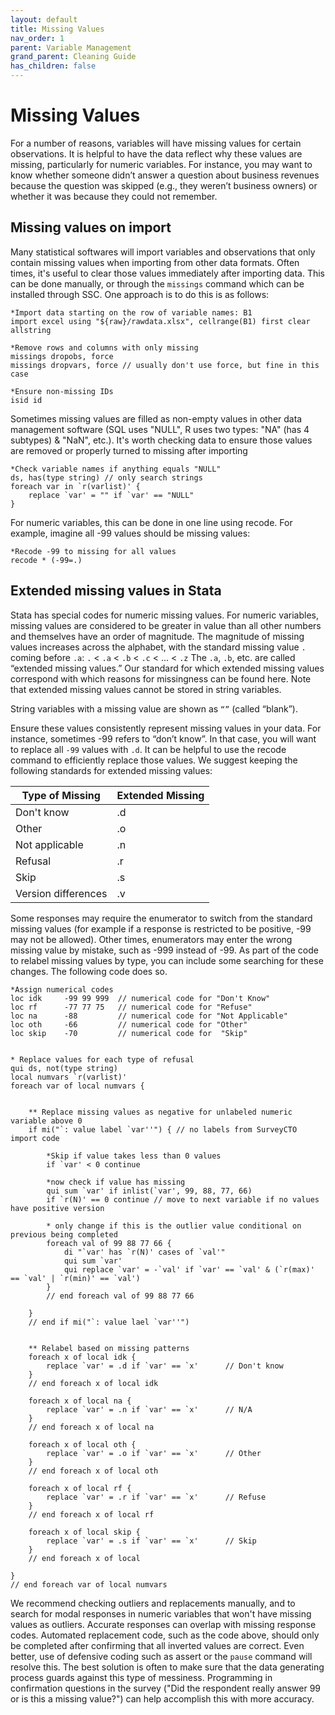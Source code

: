 ```yaml
---
layout: default
title: Missing Values
nav_order: 1
parent: Variable Management
grand_parent: Cleaning Guide
has_children: false
---
```


# Missing Values
For a number of reasons, variables will have missing values for certain observations. It is helpful to have the data reflect why these values are missing, particularly for numeric variables. For instance, you may want to know whether someone didn’t answer a question about business revenues because the question was skipped (e.g., they weren’t business owners) or whether it was because they could not remember.

## Missing values on import

Many statistical softwares will import variables and observations that only contain missing values when importing from other data formats. Often times, it's useful to clear those values immediately after importing data. This can be done manually, or through the `missings` command which can be installed through SSC. One approach is to do this is as follows:
```
*Import data starting on the row of variable names: B1
import excel using "${raw}/rawdata.xlsx", cellrange(B1) first clear allstring

*Remove rows and columns with only missing
missings dropobs, force
missings dropvars, force // usually don't use force, but fine in this case

*Ensure non-missing IDs
isid id
```

Sometimes missing values are filled as non-empty values in other data management software (SQL uses "NULL", R uses two types: "NA" (has 4 subtypes) & "NaN", etc.). It's worth checking data to ensure those values are removed or properly turned to missing after importing

```
*Check variable names if anything equals "NULL"
ds, has(type string) // only search strings
foreach var in `r(varlist)' {
	replace `var' = "" if `var' == "NULL" 
}
```

For numeric variables, this can be done in one line using recode. For example, imagine all -99 values should be missing values:
```
*Recode -99 to missing for all values
recode * (-99=.)
```

## Extended missing values in Stata

Stata has special codes for numeric missing values. For numeric variables, missing values are considered to be greater in value than all other numbers and themselves have an order of magnitude. The magnitude of missing values increases across the alphabet, with the standard missing value `.` coming before `.a`: `.` <  `.a` <  `.b` <  `.c` < ... < `.z` The `.a`, `.b`, etc. are called “extended missing values.” Our standard for which extended missing values correspond with which reasons for missingness can be found here. Note that extended missing values cannot be stored in string variables. 

String variables with a missing value are shown as `“”` (called “blank”). 

Ensure these values consistently represent missing values in your data. For instance, sometimes -99 refers to “don’t know”. In that case, you will want to replace all `-99` values with `.d`. It can be helpful to use the recode command to efficiently replace those values. We suggest keeping the following standards for extended missing values:

| Type of Missing | Extended Missing |
| ---- | ---- | 
| Don't know | .d |
| Other | .o | 
| Not applicable | .n |
| Refusal | .r |
| Skip | .s |
| Version differences | .v |

Some responses may require the enumerator to switch from the standard missing values (for example if a response is restricted to be positive, -99 may not be allowed). Other times, enumerators may enter the wrong missing value by mistake, such as -999 instead of -99. As part of the code to relabel missing values by type, you can include some searching for these changes. The following code does so.

```
*Assign numerical codes
loc idk 	-99 99 999	// numerical code for "Don't Know"
loc rf 		-77	77 75	// numerical code for "Refuse"
loc na 		-88			// numerical code for "Not Applicable"
loc oth 	-66 		// numerical code for "Other"
loc skip 	-70 		// numerical code for  "Skip"


* Replace values for each type of refusal
qui ds, not(type string) 
local numvars `r(varlist)'
foreach var of local numvars { 


	** Replace missing values as negative for unlabeled numeric variable above 0 
	if mi("`: value label `var''") { // no labels from SurveyCTO import code
			
		*Skip if value takes less than 0 values
		if `var' < 0 continue 
		
		*now check if value has missing	
		qui sum `var' if inlist(`var', 99, 88, 77, 66)
		if `r(N)' == 0 continue // move to next variable if no values have positive version

		* only change if this is the outlier value conditional on previous being completed
		foreach val of 99 88 77 66 {
			di "`var' has `r(N)' cases of `val'" 
			qui sum `var' 
			qui replace `var' = -`val' if `var' == `val' & (`r(max)' == `val' | `r(min)' == `val') 
		}
		// end foreach val of 99 88 77 66 

	}
	// end if mi("`: value lael `var''")


	** Relabel based on missing patterns
	foreach x of local idk {
		replace `var' = .d if `var' == `x' 		// Don't know 
	}
	// end foreach x of local idk

	foreach x of local na {
		replace `var' = .n if `var' == `x' 		// N/A
	}
	// end foreach x of local na

	foreach x of local oth {
		replace `var' = .o if `var' == `x' 		// Other
	}
	// end foreach x of local oth

	foreach x of local rf {
		replace `var' = .r if `var' == `x' 		// Refuse
	}
	// end foreach x of local rf

	foreach x of local skip {
		replace `var' = .s if `var' == `x' 		// Skip
	}
	// end foreach x of local 

} 
// end foreach var of local numvars

```

We recommend checking outliers and replacements manually, and to search for modal responses in numeric variables that won't have missing values as outliers. Accurate responses can overlap with missing response codes. Automated replacement code, such as the code above, should only be completed after confirming that all inverted values are correct. Even better, use of defensive coding such as assert or the `pause` command will resolve this. The best solution is often to make sure that the data generating process guards against this type of messiness. Programming in confirmation questions in the survey ("Did the respondent really answer 99 or is this a missing value?") can help accomplish this with more accuracy.